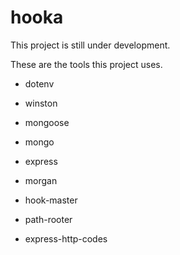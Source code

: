 # hooka

This project is still under development.

These are the tools this project uses.

   - dotenv
   - winston
   - mongoose
   - mongo
   - express
   - morgan
   
   - hook-master
   - path-rooter
   - express-http-codes


